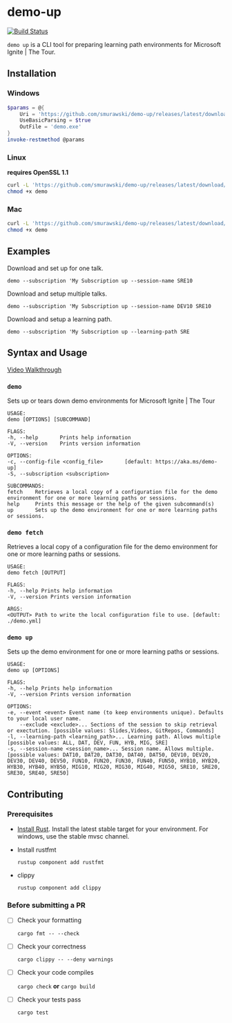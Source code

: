 # demo-up

[![Build Status](https://dev.azure.com/modernops/demo-up/_apis/build/status/smurawski.demo-up?branchName=master)](https://dev.azure.com/modernops/demo-up/_build/latest?definitionId=93&branchName=master)

`demo up` is a CLI tool for preparing learning path environments for Microsoft Ignite | The Tour.

## Installation

### Windows

```powershell
$params = @{
    Uri = 'https://github.com/smurawski/demo-up/releases/latest/download/demo.exe'
    UseBasicParsing = $true
    OutFile = 'demo.exe'
}
invoke-restmethod @params
```

### Linux

**requires OpenSSL 1.1**

```bash
curl -L 'https://github.com/smurawski/demo-up/releases/latest/download/demo-linux' -o demo
chmod +x demo
```

### Mac

```bash
curl -L 'https://github.com/smurawski/demo-up/releases/latest/download/demo-darwin' -o demo
chmod +x demo
```

## Examples

Download and set up for one talk.

`demo --subscription 'My Subscription up --session-name SRE10`

Download and setup multiple talks.

`demo --subscription 'My Subscription up --session-name DEV10 SRE10`

Download and setup a learning path.

`demo --subscription 'My Subscription up --learning-path SRE`

## Syntax and Usage

[Video Walkthrough](https://demoup.blob.core.windows.net/assets/demo-up_walkthrough.mp4)

### `demo`

Sets up or tears down demo environments for Microsoft Ignite | The Tour

```text
USAGE:
demo [OPTIONS] [SUBCOMMAND]
```

```text
FLAGS:                                                                                               -h, --help       Prints help information
-V, --version    Prints version information

OPTIONS:
-c, --config-file <config_file>       [default: https://aka.ms/demo-up]
-S, --subscription <subscription>

SUBCOMMANDS:
fetch    Retrieves a local copy of a configuration file for the demo environment for one or more learning paths or sessions.
help     Prints this message or the help of the given subcommand(s)
up       Sets up the demo environment for one or more learning paths or sessions.
```

### `demo fetch`

Retrieves a local copy of a configuration file for the demo environment for one or more learning paths or sessions.

```text
USAGE:
demo fetch [OUTPUT]
```

```text
FLAGS:
-h, --help Prints help information
-V, --version Prints version information

ARGS:
<OUTPUT> Path to write the local configuration file to use. [default: ./demo.yml]
```

### `demo up`

Sets up the demo environment for one or more learning paths or sessions.

```text
USAGE:
demo up [OPTIONS]
```

```text
FLAGS:
-h, --help Prints help information
-V, --version Prints version information

OPTIONS:
-e, --event <event> Event name (to keep environments unique). Defaults to your local user name.
    --exclude <exclude>... Sections of the session to skip retrieval or exectution. [possible values: Slides,Videos, GitRepos, Commands]
-l, --learning-path <learning_path>... Learning path. Allows multiple [possible values: ALL, DAT, DEV, FUN, HYB, MIG, SRE]
-s, --session-name <session_name>... Session name. Allows multiple. [possible values: DAT10, DAT20, DAT30, DAT40, DAT50, DEV10, DEV20, DEV30, DEV40, DEV50, FUN10, FUN20, FUN30, FUN40, FUN50, HYB10, HYB20, HYB30, HYB40, HYB50, MIG10, MIG20, MIG30, MIG40, MIG50, SRE10, SRE20, SRE30, SRE40, SRE50]
```

## Contributing

### Prerequisites

* [Install Rust](https://rustup.rs/).  Install the latest stable target for your environment.  For windows, use the stable mvsc channel.

* Install rustfmt

    `rustup component add rustfmt`

* clippy

    `rustup component add clippy`

### Before submitting a PR

* [ ] Check your formatting

    `cargo fmt -- --check`

* [ ] Check your correctness

    `cargo clippy -- --deny warnings`

* [ ] Check your code compiles

    `cargo check` **or** `cargo build`

* [ ] Check your tests pass

    `cargo test`
